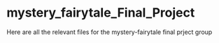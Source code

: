 # mystery_fairytale_Final_Project
Here are all the relevant files for the mystery-fairytale final prject group
